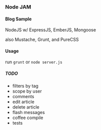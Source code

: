 ### Node JAM
#### Blog Sample

NodeJS w/ ExpressJS, EmberJS, Mongoose

also Mustache, Grunt, and PureCSS


#### Usage

run `grunt` or `node server.js`

##### TODO

- filters by tag
- scope by user
- comments
- edit article
- delete article
- flash messages
- coffee compile
- tests
